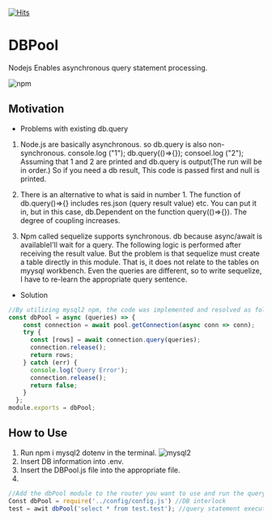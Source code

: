 [![Hits](https://hits.seeyoufarm.com/api/count/incr/badge.svg?url=https%3A%2F%2Fgithub.com%2Fkingbj940429%2FBJ.DBPool&count_bg=%230090FF&title_bg=%23555555&icon=opslevel.svg&icon_color=%23E7E7E7&title=hits&edge_flat=false)](https://hits.seeyoufarm.com)

# DBPool

Nodejs Enables asynchronous query statement processing.

![npm](https://img.shields.io/badge/npm-v6.14.4-blue)

## Motivation 
- Problems with existing db.query

1) Node.js are basically asynchronous. so db.query is also non-synchronous.
console.log ("1");
db.query(()=>{});
consoel.log ("2");
Assuming that 1 and 2 are printed and db.query is output(The run will be in order.) So if you need a db result,
This code is passed first and null is printed.

2) There is an alternative to what is said in number 1. The function of db.query()=>{} includes res.json (query result value) etc.
You can put it in, but in this case, db.Dependent on the function query(()=>{}). The degree of coupling increases.

3) Npm called sequelize supports synchronous. db because async/await is availableI'll wait for a query.
The following logic is performed after receiving the result value. But the problem is that sequelize must create a table directly in this module.
That is, it does not relate to the tables on myysql workbench. Even the queries are different, so to write sequelize,
I have to re-learn the appropriate query sentence.

* Solution
```js
//By utilizing mysql2 npm, the code was implemented and resolved as follows.
const dbPool = async (queries) => {
    const connection = await pool.getConnection(async conn => conn);
    try {    
      const [rows] = await connection.query(queries);
      connection.release();
      return rows;
    } catch (err) {
      console.log('Query Error');
      connection.release();
      return false;
    }
  };
module.exports = dbPool;
```
## How to Use
1) Run npm i mysql2 dotenv in the terminal.
![mysql2](https://img.shields.io/badge/mysql2-v2.2.5-orange)
2) Insert DB information into .env.
3) Insert the DBPool.js file into the appropriate file.
4)
```js
//Add the dbPool module to the router you want to use and run the query statement as await dbPool ("querymoon").
Const dbPool = require('../config/config.js') //DB interlock
test = awit dbPool('select * from test.test'); //query statement executed
```

